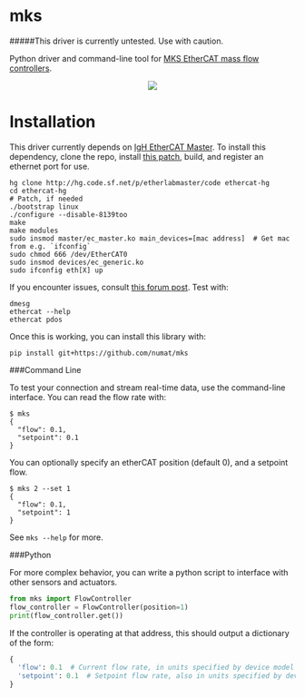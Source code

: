 mks
===

#####This driver is currently untested. Use with caution.

Python driver and command-line tool for [MKS EtherCAT mass flow controllers](http://www.mksinst.com/product/category.aspx?CategoryID=406).

<p align="center">
  <img src="http://www.mksinst.com/images/gseries.jpg" />
</p>

Installation
============

This driver currently depends on [IgH EtherCAT Master](http://www.etherlab.org/en/ethercat/).
To install this dependency, clone the repo, install
[this patch](http://lists.etherlab.org/pipermail/etherlab-dev/2014/000435.html),
build, and register an ethernet port for use.

```
hg clone http://hg.code.sf.net/p/etherlabmaster/code ethercat-hg
cd ethercat-hg
# Patch, if needed
./bootstrap linux
./configure --disable-8139too
make
make modules
sudo insmod master/ec_master.ko main_devices=[mac address]  # Get mac from e.g. `ifconfig`
sudo chmod 666 /dev/EtherCAT0
sudo insmod devices/ec_generic.ko
sudo ifconfig eth[X] up
```

If you encounter issues, consult [this forum post](http://lists.etherlab.org/pipermail/etherlab-dev/2014/000368.html).
Test with:

```
dmesg
ethercat --help
ethercat pdos
```

Once this is working, you can install this library with:

```
pip install git+https://github.com/numat/mks
```

###Command Line

To test your connection and stream real-time data, use the command-line
interface. You can read the flow rate with:

```
$ mks
{
  "flow": 0.1,
  "setpoint": 0.1
}
```

You can optionally specify an etherCAT position (default 0), and a setpoint flow.

```
$ mks 2 --set 1
{
  "flow": 0.1,
  "setpoint": 1
}
```

See `mks --help` for more.

###Python

For more complex behavior, you can write a python script to interface with
other sensors and actuators.

```python
from mks import FlowController
flow_controller = FlowController(position=1)
print(flow_controller.get())
```

If the controller is operating at that address, this should output a
dictionary of the form:

```python
{
  'flow': 0.1  # Current flow rate, in units specified by device model
  'setpoint': 0.1  # Setpoint flow rate, also in units specified by device model
}
```

